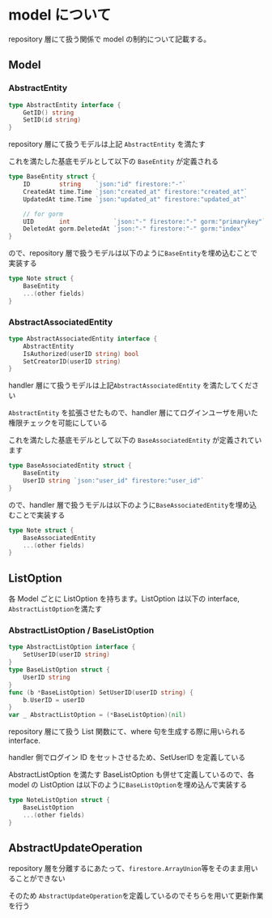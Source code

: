 # model について

repository 層にて扱う関係で model の制約について記載する。

## Model

### AbstractEntity

```go
type AbstractEntity interface {
	GetID() string
	SetID(id string)
}
```

repository 層にて扱うモデルは上記 `AbstractEntity` を満たす

これを満たした基底モデルとして以下の `BaseEntity` が定義される

```go
type BaseEntity struct {
	ID        string    `json:"id" firestore:"-"`
	CreatedAt time.Time `json:"created_at" firestore:"created_at"`
	UpdatedAt time.Time `json:"updated_at" firestore:"updated_at"`

	// for gorm
	UID       int            `json:"-" firestore:"-" gorm:"primarykey"`
	DeletedAt gorm.DeletedAt `json:"-" firestore:"-" gorm:"index"`
}
```

ので、repository 層で扱うモデルは以下のように`BaseEntity`を埋め込むことで実装する

```go
type Note struct {
    BaseEntity
    ...(other fields)
}
```

### AbstractAssociatedEntity

```go
type AbstractAssociatedEntity interface {
	AbstractEntity
	IsAuthorized(userID string) bool
	SetCreatorID(userID string)
}
```

handler 層にて扱うモデルは上記`AbstractAssociatedEntity` を満たしてください

`AbstractEntity` を拡張させたもので、handler 層にてログインユーザを用いた権限チェックを可能にしている

これを満たした基底モデルとして以下の `BaseAssociatedEntity` が定義されています

```go
type BaseAssociatedEntity struct {
	BaseEntity
	UserID string `json:"user_id" firestore:"user_id"`
}
```

ので、handler 層で扱うモデルは以下のように`BaseAssociatedEntity`を埋め込むことで実装する

```go
type Note struct {
    BaseAssociatedEntity
    ...(other fields)
}
```

## ListOption

各 Model ごとに ListOption を持ちます。ListOption は以下の interface, `AbstractListOption`を満たす

### AbstractListOption / BaseListOption

```go
type AbstractListOption interface {
	SetUserID(userID string)
}
type BaseListOption struct {
	UserID string
}
func (b *BaseListOption) SetUserID(userID string) {
	b.UserID = userID
}
var _ AbstractListOption = (*BaseListOption)(nil)
```

repository 層にて扱う List 関数にて、where 句を生成する際に用いられる interface.

handler 側でログイン ID をセットさせるため、SetUserID を定義している

AbstractListOption を満たす BaseListOption も併せて定義しているので、各 model の ListOption は以下のように`BaseListOption`を埋め込んで実装する

```go
type NoteListOption struct {
	BaseListOption
    ...(other fields)
}
```

## AbstractUpdateOperation

repository 層を分離するにあたって、`firestore.ArrayUnion`等をそのまま用いることができない

そのため `AbstractUpdateOperation`を定義しているのでそちらを用いて更新作業を行う

<!-- ちゃんと書く -->
